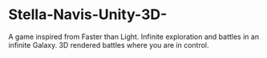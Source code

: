 # Stella-Navis-Unity-3D-
A game inspired from Faster than Light. Infinite exploration and battles in an infinite Galaxy. 3D rendered battles where you are in control. 

